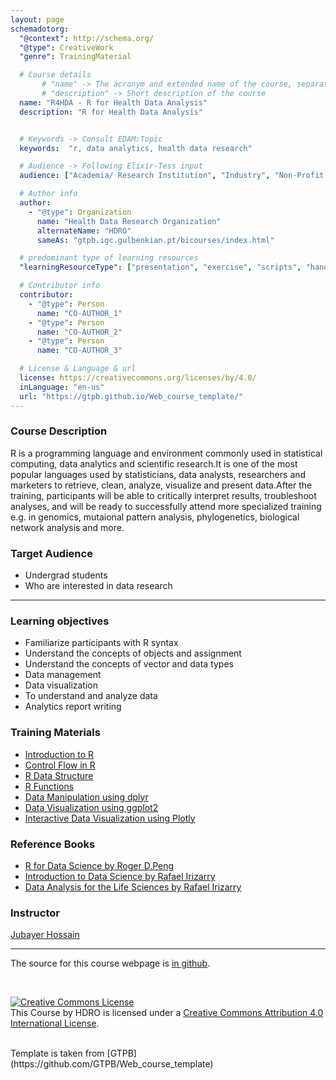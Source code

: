 ```yaml
---
layout: page
schemadotorg:
  "@context": http://schema.org/
  "@type": CreativeWork
  "genre": TrainingMaterial

  # Course details
       # "name" -> The acronym and extended name of the course, separated by " - "
       # "description" -> Short description of the course
  name: "R4HDA - R for Health Data Analysis"
  description: "R for Health Data Analysis"


  # Keywords -> Consult EDAM:Topic
  keywords:  "r, data analytics, health data research"

  # Audience -> Following Elixir-Tess input
  audience: ["Academia/ Research Institution", "Industry", "Non-Profit Organisation", "Healthcare"]

  # Author info
  author:
    - "@type": Organization
      name: "Health Data Research Organization"
      alternateName: "HDRO"
      sameAs: "gtpb.igc.gulbenkian.pt/bicourses/index.html"

  # predominant type of learning resources
  "learningResourceType": ["presentation", "exercise", "scripts", "handout"]

  # Contributor info
  contributor:
    - "@type": Person
      name: "CO-AUTHOR_1"
    - "@type": Person
      name: "CO-AUTHOR_2"
    - "@type": Person
      name: "CO-AUTHOR_3"

  # License & Language & url
  license: https://creativecommons.org/licenses/by/4.0/
  inLanguage: "en-us"
  url: "https://gtpb.github.io/Web_course_template/"
---
```


### Course Description
R is a programming language and environment commonly used in statistical computing, data analytics and scientific research.It is one of the most popular languages used by statisticians, data analysts, researchers and marketers to retrieve, clean, analyze, visualize and present data.After the training, participants will be able to critically interpret results, troubleshoot analyses, and will be ready to successfully attend more specialized training e.g. in genomics, mutaional pattern analysis, phylogenetics, biological network analysis and more.

### Target Audience
* Undergrad students
* Who are interested in data research

---

### Learning objectives
* Familiarize participants with R syntax
* Understand the concepts of objects and assignment
* Understand the concepts of vector and data types
* Data management
* Data visualization
* To understand and analyze data
* Analytics report writing

### Training Materials
* [Introduction to R](./pages/notes/introduction.html)
* [Control Flow in R](#)
* [R Data Structure](#)
* [R Functions](#)
* [Data Manipulation using dplyr](#)
* [Data Visualization using ggplot2](#)
* [Interactive Data Visualization using Plotly](#)

### Reference Books
* [R for Data Science by Roger D.Peng ](https://bookdown.org/rdpeng/rprogdatascience/)
* [Introduction to Data Science by Rafael Irizarry](https://rafalab.github.io/dsbook/)
* [Data Analysis for the Life Sciences by Rafael Irizarry](https://rafalab.github.io/pagesharvardx.html)


### Instructor
[Jubayer Hossain](https://jhossain.me/)

---

The source for this course webpage is [in github](https://github.com/hdro/R4HDA).

<br/>

<a rel="license" href="http://creativecommons.org/licenses/by/4.0/"><img alt="Creative Commons License" style="border-width:0" src="https://i.creativecommons.org/l/by/4.0/88x31.png" /></a><br /><span xmlns:dct="http://purl.org/dc/terms/" property="dct:title">This Course</span> by <span xmlns:cc="http://creativecommons.org/ns#" property="cc:attributionName">HDRO</span> is licensed under a <a rel="license" href="http://creativecommons.org/licenses/by/4.0/">Creative Commons Attribution 4.0 International License</a>.

<br>
Template is taken from [GTPB](https://github.com/GTPB/Web_course_template)
